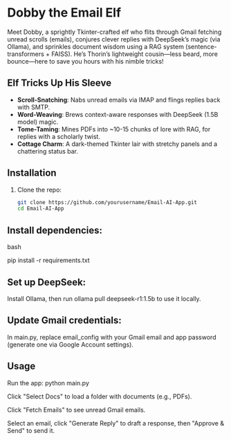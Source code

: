 # Dobby the Email Elf

Meet Dobby, a sprightly Tkinter-crafted elf who flits through Gmail fetching unread scrolls (emails), conjures clever replies with DeepSeek’s magic (via Ollama), and sprinkles document wisdom using a RAG system (sentence-transformers + FAISS). He’s Thorin’s lightweight cousin—less beard, more bounce—here to save you hours with his nimble tricks!

## Elf Tricks Up His Sleeve
- **Scroll-Snatching**: Nabs unread emails via IMAP and flings replies back with SMTP.
- **Word-Weaving**: Brews context-aware responses with DeepSeek (1.5B model) magic.
- **Tome-Taming**: Mines PDFs into ~10-15 chunks of lore with RAG, for replies with a scholarly twist.
- **Cottage Charm**: A dark-themed Tkinter lair with stretchy panels and a chattering status bar.



## Installation
1. Clone the repo:
   ```bash
   git clone https://github.com/yourusername/Email-AI-App.git
   cd Email-AI-App

## Install dependencies:
bash

pip install -r requirements.txt

## Set up DeepSeek:
Install Ollama, then run ollama pull deepseek-r1:1.5b to use it locally.

## Update Gmail credentials:
In main.py, replace email_config with your Gmail email and app password (generate one via Google Account settings).

## Usage
Run the app:
python main.py

Click "Select Docs" to load a folder with documents (e.g., PDFs).

Click "Fetch Emails" to see unread Gmail emails.

Select an email, click "Generate Reply" to draft a response, then "Approve & Send" to send it.

